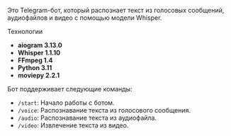 Это Telegram-бот, который распознает текст из голосовых сообщений, аудиофайлов и видео с помощью модели Whisper.

Технологии

- **aiogram 3.13.0**
- **Whisper 1.1.10**
- **FFmpeg 1.4**
- **Python 3.11**
- **moviepy 2.2.1**


Бот поддерживает следующие команды:

- `/start`: Начало работы с ботом.
- `/voice`: Распознавание текста из голосового сообщения.
- `/audio`: Распознавание текста из аудиофайла.
- `/video`: Извлечение текста из видео.
